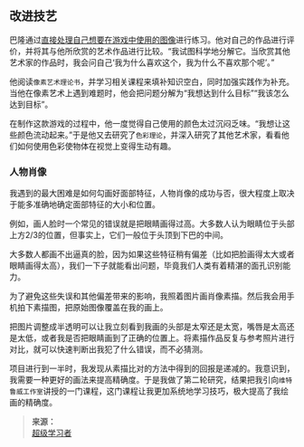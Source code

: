 ## 改进技艺

巴隆通过[直接处理自己想要在游戏中使用的图像](https://yamaeye.netlify.app/2022-06-08/资料/人物/历时5年独自开发游戏《星露谷物语》/)进行练习。他对自己的作品进行评价，并将其与他所欣赏的艺术作品进行比较。“我试图科学地分解它。当欣赏其他艺术家的作品时，我会问自己‘我为什么喜欢这个，我为什么不喜欢那个呢’。”

他阅读`像素艺术理论书`，并学习相关课程来填补知识空白，同时加强实践作为补充。当他在像素艺术上遇到难题时，他会把问题分解为“我想达到什么目标”“我该怎么达到目标”。

在制作这款游戏的过程中，他一度觉得自己使用的颜色太过沉闷乏味。“我想让这些颜色流动起来。”于是他又去研究了`色彩理论`，并深入研究了其他艺术家，看看他们如何使用色彩使物体在视觉上变得生动有趣。


### 人物肖像

我遇到的最大困难是如何勾画好面部特征，人物肖像的成功与否，很大程度上取决于能多准确地确定面部特征的大小和位置。

例如，画人脸时一个常见的错误就是把眼睛画得过高。大多数人认为眼睛位于头部上方2/3的位置，但事实上，它们一般位于头顶到下巴的中间。

大多数人都画不出逼真的脸，因为如果这些特征稍有偏差（比如把脸画得太大或者眼睛画得太高），我们一下子就能看出问题，毕竟我们人类有着精湛的面孔识别能力。

为了避免这些失误和其他偏差带来的影响，我照着图片画肖像素描。然后我会用手机拍下素描图，把原始图像覆盖在我的画上。

把图片调整成半透明可以让我立刻看到我画的头部是太窄还是太宽，嘴唇是太高还是太低，或者我是否把眼睛画到了正确的位置上。将素描作品反复与参考照片进行对比，就可以快速判断出我犯了什么错误，而不必猜测。

项目进行到一半时，我发现从素描比对的方法中得到的回报是递减的。我意识到，我需要一种更好的画法来提高精确度。于是我做了第二轮研究，结果把我引向`维特鲁威工作室`讲授的一门课程，这门课程让我更加系统地学习技巧，极大提高了我绘画的精确度。

>**来源：**  
>[超级学习者](/读书/学习/超级学习者.md)

